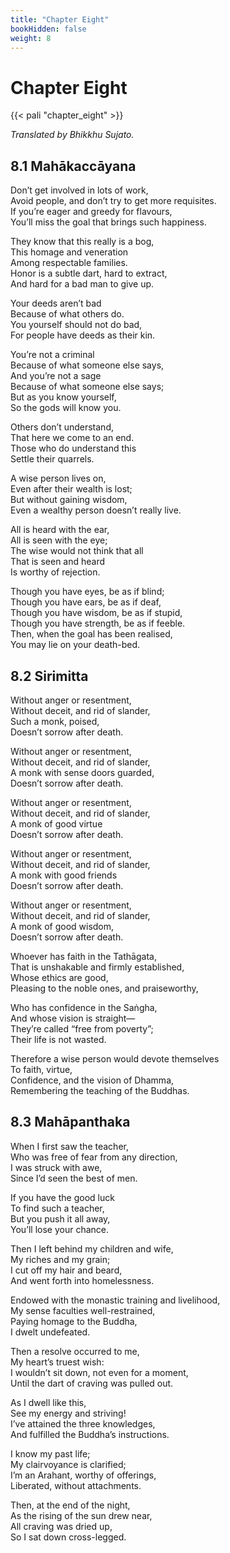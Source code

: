 ```yaml
---
title: "Chapter Eight"
bookHidden: false
weight: 8
---
```


# Chapter Eight

{{< pali "chapter_eight" >}}

*Translated by Bhikkhu Sujato.*

## 8.1 Mahākaccāyana  

Don’t get involved in lots of work,  
Avoid people, and don’t try to get more requisites.  
If you’re eager and greedy for flavours,  
You’ll miss the goal that brings such happiness.  

They know that this really is a bog,  
This homage and veneration  
Among respectable families.  
Honor is a subtle dart, hard to extract,  
And hard for a bad man to give up.  

Your deeds aren’t bad  
Because of what others do.  
You yourself should not do bad,  
For people have deeds as their kin.  

You’re not a criminal  
Because of what someone else says,  
And you’re not a sage  
Because of what someone else says;  
But as you know yourself,  
So the gods will know you.  

Others don’t understand,  
That here we come to an end.  
Those who do understand this  
Settle their quarrels.  

A wise person lives on,  
Even after their wealth is lost;  
But without gaining wisdom,  
Even a wealthy person doesn’t really live.  

All is heard with the ear,  
All is seen with the eye;  
The wise would not think that all  
That is seen and heard  
Is worthy of rejection.  

Though you have eyes, be as if blind;  
Though you have ears, be as if deaf,  
Though you have wisdom, be as if stupid,  
Though you have strength, be as if feeble.  
Then, when the goal has been realised,  
You may lie on your death-bed.  


## 8.2 Sirimitta  

Without anger or resentment,  
Without deceit, and rid of slander,  
Such a monk, poised,  
Doesn’t sorrow after death.  

Without anger or resentment,  
Without deceit, and rid of slander,  
A monk with sense doors guarded,  
Doesn’t sorrow after death.  

Without anger or resentment,  
Without deceit, and rid of slander,  
A monk of good virtue  
Doesn’t sorrow after death.  

Without anger or resentment,  
Without deceit, and rid of slander,  
A monk with good friends  
Doesn’t sorrow after death.  

Without anger or resentment,  
Without deceit, and rid of slander,  
A monk of good wisdom,  
Doesn’t sorrow after death.  

Whoever has faith in the Tathāgata,  
That is unshakable and firmly established,  
Whose ethics are good,  
Pleasing to the noble ones, and praiseworthy,  

Who has confidence in the Saṅgha,  
And whose vision is straight—  
They’re called “free from poverty”;  
Their life is not wasted.  

Therefore a wise person would devote themselves  
To faith, virtue,  
Confidence, and the vision of Dhamma,  
Remembering the teaching of the Buddhas.  


## 8.3 Mahāpanthaka  

When I first saw the teacher,  
Who was free of fear from any direction,  
I was struck with awe,  
Since I’d seen the best of men.  

If you have the good luck  
To find such a teacher,  
But you push it all away,  
You’ll lose your chance.  

Then I left behind my children and wife,  
My riches and my grain;  
I cut off my hair and beard,  
And went forth into homelessness.  

Endowed with the monastic training and livelihood,  
My sense faculties well-restrained,  
Paying homage to the Buddha,  
I dwelt undefeated.  

Then a resolve occurred to me,  
My heart’s truest wish:  
I wouldn’t sit down, not even for a moment,  
Until the dart of craving was pulled out.  

As I dwell like this,  
See my energy and striving!  
I’ve attained the three knowledges,  
And fulfilled the Buddha’s instructions.  

I know my past life;  
My clairvoyance is clarified;  
I’m an Arahant, worthy of offerings,  
Liberated, without attachments.  

Then, at the end of the night,  
As the rising of the sun drew near,  
All craving was dried up,  
So I sat down cross-legged.  
